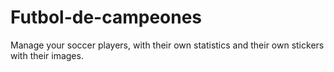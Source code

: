 # Futbol-de-campeones
 Manage your soccer players, with their own statistics and their own stickers with their images.
